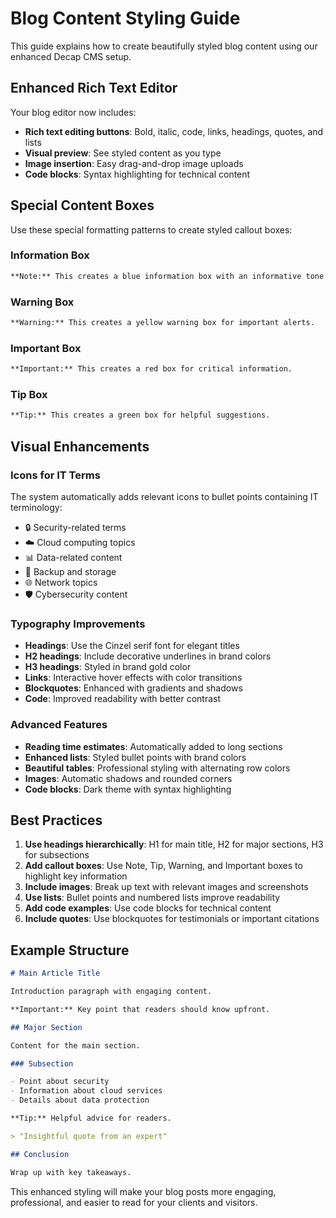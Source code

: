 # Blog Content Styling Guide

This guide explains how to create beautifully styled blog content using our enhanced Decap CMS setup.

## Enhanced Rich Text Editor

Your blog editor now includes:
- **Rich text editing buttons**: Bold, italic, code, links, headings, quotes, and lists
- **Visual preview**: See styled content as you type
- **Image insertion**: Easy drag-and-drop image uploads
- **Code blocks**: Syntax highlighting for technical content

## Special Content Boxes

Use these special formatting patterns to create styled callout boxes:

### Information Box
```markdown
**Note:** This creates a blue information box with an informative tone.
```

### Warning Box
```markdown
**Warning:** This creates a yellow warning box for important alerts.
```

### Important Box
```markdown
**Important:** This creates a red box for critical information.
```

### Tip Box
```markdown
**Tip:** This creates a green box for helpful suggestions.
```

## Visual Enhancements

### Icons for IT Terms
The system automatically adds relevant icons to bullet points containing IT terminology:
- 🔒 Security-related terms
- ☁️ Cloud computing topics
- 📊 Data-related content
- 💾 Backup and storage
- 🌐 Network topics
- 🛡️ Cybersecurity content

### Typography Improvements
- **Headings**: Use the Cinzel serif font for elegant titles
- **H2 headings**: Include decorative underlines in brand colors
- **H3 headings**: Styled in brand gold color
- **Links**: Interactive hover effects with color transitions
- **Blockquotes**: Enhanced with gradients and shadows
- **Code**: Improved readability with better contrast

### Advanced Features
- **Reading time estimates**: Automatically added to long sections
- **Enhanced lists**: Styled bullet points with brand colors
- **Beautiful tables**: Professional styling with alternating row colors
- **Images**: Automatic shadows and rounded corners
- **Code blocks**: Dark theme with syntax highlighting

## Best Practices

1. **Use headings hierarchically**: H1 for main title, H2 for major sections, H3 for subsections
2. **Add callout boxes**: Use Note, Tip, Warning, and Important boxes to highlight key information
3. **Include images**: Break up text with relevant images and screenshots
4. **Use lists**: Bullet points and numbered lists improve readability
5. **Add code examples**: Use code blocks for technical content
6. **Include quotes**: Use blockquotes for testimonials or important citations

## Example Structure

```markdown
# Main Article Title

Introduction paragraph with engaging content.

**Important:** Key point that readers should know upfront.

## Major Section

Content for the main section.

### Subsection

- Point about security
- Information about cloud services
- Details about data protection

**Tip:** Helpful advice for readers.

> "Insightful quote from an expert"

## Conclusion

Wrap up with key takeaways.
```

This enhanced styling will make your blog posts more engaging, professional, and easier to read for your clients and visitors.



